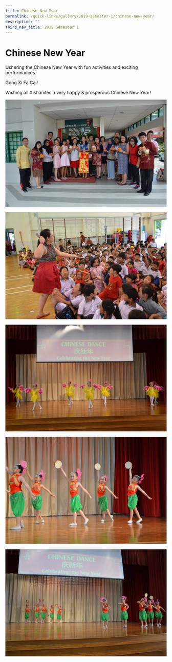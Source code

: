 ```yaml
---
title: Chinese New Year
permalink: /quick-links/gallery/2019-semester-1/chinese-new-year/
description: ""
third_nav_title: 2019 Semester 1
---
```

# **Chinese New Year**

Ushering the Chinese New Year with fun activities and exciting performances.

Gong Xi Fa Cai!

Wishing all Xishanites a very happy & prosperous Chinese New Year!

![](/images/2019CNY%20(0).jpg)

![](/images/2019CNY%20(1).jpg)

![](/images/2019CNY%20(10).jpg)

![](/images/2019CNY%20(11).jpg)

![](/images/2019CNY%20(12).jpg)

